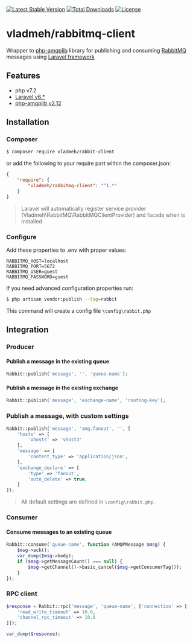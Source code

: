 [![Latest Stable Version](https://poser.pugx.org/vladmeh/rabbitmq-client/v)](//packagist.org/packages/vladmeh/rabbitmq-client)
[![Total Downloads](https://poser.pugx.org/vladmeh/rabbitmq-client/downloads)](//packagist.org/packages/vladmeh/rabbitmq-client)
[![License](https://poser.pugx.org/vladmeh/rabbitmq-client/license)](//packagist.org/packages/vladmeh/rabbitmq-client)

# vladmeh/rabbitmq-client

Wrapper to [php-amqplib](https://github.com/php-amqplib/php-amqplib) library for publishing and consuming [RabbitMQ](https://www.rabbitmq.com/tutorials/tutorial-six-php.html) messages using [Laravel framework](https://laravel.com/docs/6.x)

## Features
* php v7.2
* [Laravel v6.*](https://laravel.com/docs/6.x)
* [php-amqplib v2.12](https://github.com/php-amqplib/php-amqplib)

## Installation

### Composer

```bash
$ composer require vladmeh/rabbit-client 
```

or add the following to your require part within the composer.json:

```json
{
    "require": {
        "vladmeh/rabbitmq-client": "^1.*"
    }
}
```

> Laravel will automatically register service provider (Vladmeh\RabbitMQ\RabbitMQClientProvider) and facade when is installed

### Configure

Add these properties to .env with proper values:

```dotenv
RABBITMQ_HOST=localhost
RABBITMQ_PORT=5672
RABBITMQ_USER=guest
RABBITMQ_PASSWORD=guest
```

If you need advanced configuration properties run:

```bash
$ php artisan vendor:publish --tag=rabbit
```

This command will create a config file `\config\rabbit.php`

## Integration

### Producer
#### Publish a message in the existing queue
```php
Rabbit::publish('message', '', 'queue-name');
```

#### Publish a message in the existing exchange
```php
Rabbit::publish('message', 'exchange-name', 'routing-key');
```

### Publish a message, with custom settings
```php
Rabbit::publish('message', 'amq.fanout', '', [
    'hosts' => [
        'vhosts' => 'vhost3'
    ],
    'message' => [
        'content_type' => 'application/json',
    ],
    'exchange_declare' => [
        'type' => 'fanout',
        'auto_delete' => true,
    ]
]);
```

> All default settings are defined in `\config\rabbit.php`.

### Consumer
#### Consume messages to an existing queue
```php
Rabbit::consume('queue-name', function (AMQPMessage $msg) {
    $msg->ack();
    var_dump($msg->body);
    if ($msg->getMessageCount() === null) {
        $msg->getChannel()->basic_cancel($msg->getConsumerTag());
    }
});
```

### RPC client
```php
$response = Rabbit::rpc('message', 'queue-name', ['connection' => [
    'read_write_timeout' => 10.0,
    'channel_rpc_timeout' => 10.0
]]);

var_dump($response);
```
